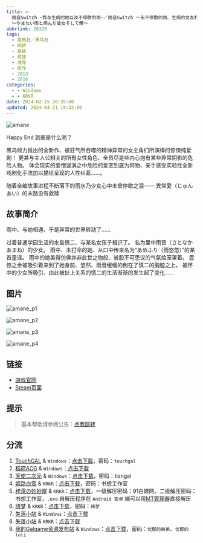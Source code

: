 ```yaml
---
title: >-
  雨音Switch ~我与生病的她以及不停歇的雨~／雨音Switch ～永不停歇的雨、生病的女友和我～／Amane Switch／雨音スイッチ
  〜やまない雨と病んだ彼女そして俺〜
abbrlink: 28320
tags:
  - 黒鳥社／黑鸟社
  - 病娇
  - 悬疑
  - 疯狂
  - 凌辱
  - 拔作
  - 2013
  - 2016
categories:
  - - Windows
  - - KRKR
date: 2024-02-15 20:35:00
updated: 2024-04-21 19:32:00
---
```


![amane](https://static.saop.cc/vns/img/amane.webp)

Happy End 到底是什么呢？

黑鸟倾力推出的全新作、被狂气所吞噬的精神异常的女主角们所演绎的惊悚纯爱剧！
更甚与主人公相关的所有女性角色、全员尽是些内心抱有某些异常阴影的危险人物。
体会现实的爱憎漩涡之中危险的爱恋到底为何物、亲手感受实验性全新戏剧化手法加以描绘呈现的人性纠葛……。

<!-- more -->

随着全编故事进程不断落下的雨水乃少女心中未曾停歇之泪―― 異常愛（じゅんあい）的末路没有救赎

## 故事简介

雨中、与她相遇、于是异常的世界转动了……

过着普通学园生活的水島慎二、与某名女孩子相识了。
名为里中雨音（さとなか あまね）的少女。
雨中、未打伞的她、从口中传来名为“あめふり（雨悠悠）”的某首童谣。
雨中的她美得仿佛并非此世之物般、被股不可思议的气氛给笼罩着。
震惊之余被吸引着来到了她身前、悠然、雨音缓缓的倒在了慎二的胸膛之上。
被怀中的少女所吸引、由此被扯上关系的慎二的生活渐渐的发生起了变化……

## 图片

![amane_p1](https://static.saop.cc/vns/img/amane_p1.webp)

![amane_p2](https://static.saop.cc/vns/img/amane_p2.webp)

![amane_p3](https://static.saop.cc/vns/img/amane_p3.webp)

![amane_p4](https://static.saop.cc/vns/img/amane_p4.webp)

## 链接

- [游戏官网](http://www.swaneye.com/kokuchou/amane/index.html)
- [Steam页面](https://store.steampowered.com/app/1692000)

## 提示

> 基本帮助请参阅公告：[点我跳转](/p/announcement/)

## 分流

1. [TouchGAL](https://www.touchgal.io/) & `Windows`：[点击下载](https://pan.touchgal.net/s/7NbvFX)，密码：`touchgal`
2. [稻荷ACG](https://amoebi.com/) & `Windows`：[点击下载](https://sakustar.moe/download?post_id=3303&index=0&i=0)
3. [天使二次元](https://www.tianshie.com/) & `Windows`：[点击下载](https://drive.google.com/file/d/1cUgmmb7SaLtxVutNYk1K9YadB01Ds2j_/view?usp=sharing)，密码：tiangal
4. [姬路白雪](https://pan.jlbx.xyz/) & `KRKR`：[点击下载](https://pan.jlbx.xyz/?s=%E9%9B%A8%E9%9F%B3Switch)，密码：书想工作室
5. [梓澪の妙妙屋](https://zi0.cc/) & `KRKR`：[点击下载](https://zi0.cc/d/%60%E3%80%90%E5%BD%92%20%E6%A1%A3%E3%80%91/%E3%80%90KRKR%E5%90%88%E9%9B%86%E3%80%91/2/%E9%9B%A8%E9%9F%B3Switch%EF%BD%9E%E6%88%91%E4%B8%8E%E7%94%9F%E7%97%85%E7%9A%84%E5%A5%B9%E4%BB%A5%E5%8F%8A%E4%B8%8D%E5%81%9C%E6%AD%87%E7%9A%84%E9%9B%A8.exe?sign=HVZ8dUJ0lcjqN5skTGA16bf6XSK1uh7Y7XAmLwZs43U=:0)，一级解压密码：91白嫖网、二级解压密码：书想工作室，`.exe` 自解压程序在 `Android 安卓` 端可以用[MT管理器](https://mt2.cn/)直接解压
6. [绮梦](https://acgs.one/) & `KRKR`：[点击下载](https://acgs.one/down_html/?url=game/%E9%9B%A8%E9%9F%B3Switch&name=%E9%9B%A8%E9%9F%B3Switch)，密码：`绮梦`
7. [失落小站](https://www.shinnku.com/) & `Windows`：[点击下载](https://www.shinnku.com/api/download/0/win/%E9%9B%A8%E9%9F%B3switch_%E6%88%91%E4%B8%8E%E7%94%9F%E7%97%85%E7%9A%84%E5%A5%B9%E4%BB%A5%E5%8F%8A%E4%B8%8D%E5%81%9C%E6%AD%87%E7%9A%84%E9%9B%A8.7z)
8. [失落小站](https://www.shinnku.com/) & `KRKR`：[点击下载](https://www.shinnku.com/api/download/0/krkr/%E9%9B%A8%E9%9F%B3Switch%EF%BD%9E%E6%88%91%E4%B8%8E%E7%94%9F%E7%97%85%E7%9A%84%E5%A5%B9%E4%BB%A5%E5%8F%8A%E4%B8%8D%E5%81%9C%E6%AD%87%E7%9A%84%E9%9B%A8.7z)
9. [我的Galgame资源发布站](https://www.ttloli.com/) & `Windows`：[点击下载](https://www.ttloli.com/yuyinswitch-woyushengbingdetayijibutingxiedeyu.html)，密码：`忧郁的弟弟`、`忧郁的loli`
